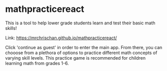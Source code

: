 # mathpracticereact

This is a tool to help lower grade students learn and test their basic math skills!

Link: https://mrchrischan.github.io/mathpracticereact/

Click 'continue as guest' in order to enter the main app. From there, you can chooose
from a plethora of options to practice different math concepts of varying skill levels.
This practice game is recommended for children learning math from grades 1-6.
